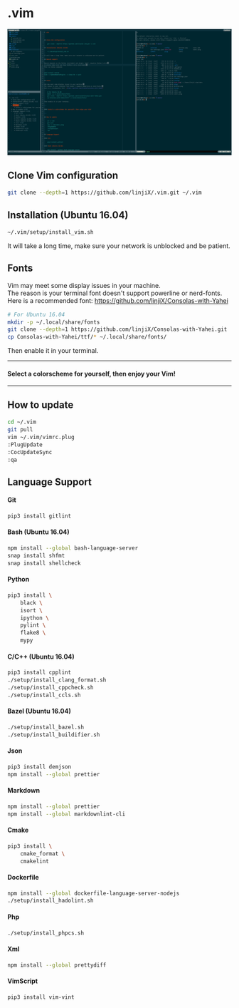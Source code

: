# .vim

![preview image](preview.png)

## Clone Vim configuration

```bash
git clone --depth=1 https://github.com/linjiX/.vim.git ~/.vim
```

## Installation (Ubuntu 16.04)

```bash
~/.vim/setup/install_vim.sh
```

It will take a long time, make sure your network is unblocked and be patient.

## Fonts

Vim may meet some display issues in your machine.  
The reason is your terminal font doesn't support powerline or nerd-fonts.  
Here is a recommended font: <https://github.com/linjiX/Consolas-with-Yahei>

```bash
# For Ubuntu 16.04
mkdir -p ~/.local/share/fonts
git clone --depth=1 https://github.com/linjiX/Consolas-with-Yahei.git
cp Consolas-with-Yahei/ttf/* ~/.local/share/fonts/
```

Then enable it in your terminal.

---

#### Select a colorscheme for yourself, then enjoy your Vim!

---

## How to update

```bash
cd ~/.vim
git pull
vim ~/.vim/vimrc.plug
:PlugUpdate
:CocUpdateSync
:qa
```

## Language Support

#### Git

```bash
pip3 install gitlint
```

#### Bash (Ubuntu 16.04)

```bash
npm install --global bash-language-server
snap install shfmt
snap install shellcheck
```

#### Python

```bash
pip3 install \
    black \
    isort \
    ipython \
    pylint \
    flake8 \
    mypy
```

#### C/C++ (Ubuntu 16.04)

```bash
pip3 install cpplint
./setup/install_clang_format.sh
./setup/install_cppcheck.sh
./setup/install_ccls.sh
```

#### Bazel (Ubuntu 16.04)

```bash
./setup/install_bazel.sh
./setup/install_buildifier.sh
```

#### Json

```bash
pip3 install demjson
npm install --global prettier
```

#### Markdown

```bash
npm install --global prettier
npm install --global markdownlint-cli
```

#### Cmake

```bash
pip3 install \
    cmake_format \
    cmakelint
```

#### Dockerfile

```bash
npm install --global dockerfile-language-server-nodejs
./setup/install_hadolint.sh
```

#### Php

```bash
./setup/install_phpcs.sh
```

#### Xml

```bash
npm install --global prettydiff
```

#### VimScript

```bash
pip3 install vim-vint
```
